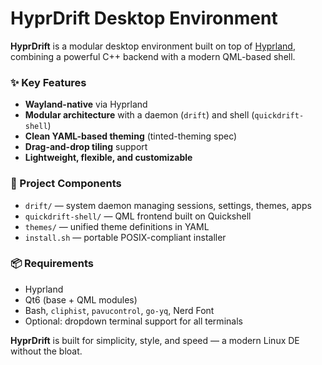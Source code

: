 # HyprDrift Desktop Environment

**HyprDrift** is a modular desktop environment built on top of [Hyprland](https://github.com/hyprwm/Hyprland), combining a powerful C++ backend with a modern QML-based shell.

### ✨ Key Features

- **Wayland-native** via Hyprland
- **Modular architecture** with a daemon (`drift`) and shell (`quickdrift-shell`)
- **Clean YAML-based theming** (tinted-theming spec)
- **Drag-and-drop tiling** support
- **Lightweight, flexible, and customizable**

### 🧱 Project Components

- `drift/` — system daemon managing sessions, settings, themes, apps
- `quickdrift-shell/` — QML frontend built on Quickshell
- `themes/` — unified theme definitions in YAML
- `install.sh` — portable POSIX-compliant installer

### 📦 Requirements

- Hyprland
- Qt6 (base + QML modules)
- Bash, `cliphist`, `pavucontrol`, `go-yq`, Nerd Font
- Optional: dropdown terminal support for all terminals


**HyprDrift** is built for simplicity, style, and speed — a modern Linux DE without the bloat.
